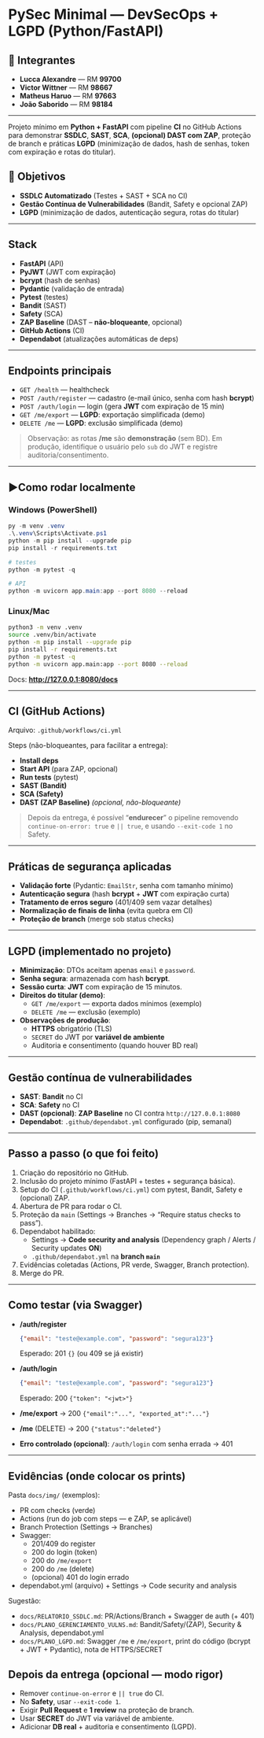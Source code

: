 # PySec Minimal — DevSecOps + LGPD (Python/FastAPI)
## 👥 Integrantes

- **Lucca Alexandre** — RM **99700**  
- **Victor Wittner** — RM **98667**  
- **Matheus Haruo** — RM **97663**  
- **João Saborido** — RM **98184**

---


Projeto mínimo em **Python + FastAPI** com pipeline **CI** no GitHub Actions para demonstrar **SSDLC**, **SAST**, **SCA**, **(opcional) DAST com ZAP**, proteção de branch e práticas **LGPD** (minimização de dados, hash de senhas, token com expiração e rotas do titular).

## 🔹 Objetivos
- **SSDLC Automatizado** (Testes + SAST + SCA no CI)
- **Gestão Contínua de Vulnerabilidades** (Bandit, Safety e opcional ZAP)
- **LGPD** (minimização de dados, autenticação segura, rotas do titular)

---

## Stack
- **FastAPI** (API)
- **PyJWT** (JWT com expiração)
- **bcrypt** (hash de senhas)
- **Pydantic** (validação de entrada)
- **Pytest** (testes)
- **Bandit** (SAST)
- **Safety** (SCA)
- **ZAP Baseline** (DAST – **não-bloqueante**, opcional)
- **GitHub Actions** (CI)
- **Dependabot** (atualizações automáticas de deps)

---

## Endpoints principais
- `GET /health` — healthcheck
- `POST /auth/register` — cadastro (e-mail único, senha com hash **bcrypt**)
- `POST /auth/login` — login (gera **JWT** com expiração de 15 min)
- `GET /me/export` — **LGPD**: exportação simplificada (demo)
- `DELETE /me` — **LGPD**: exclusão simplificada (demo)

> Observação: as rotas **/me** são **demonstração** (sem BD). Em produção, identifique o usuário pelo `sub` do JWT e registre auditoria/consentimento.

---

## ▶Como rodar localmente

### Windows (PowerShell)
```powershell
py -m venv .venv
.\.venv\Scripts\Activate.ps1
python -m pip install --upgrade pip
pip install -r requirements.txt

# testes
python -m pytest -q

# API
python -m uvicorn app.main:app --port 8080 --reload
```

### Linux/Mac
```bash
python3 -m venv .venv
source .venv/bin/activate
python -m pip install --upgrade pip
pip install -r requirements.txt
python -m pytest -q
python -m uvicorn app.main:app --port 8080 --reload
```

Docs: **http://127.0.0.1:8080/docs**

---

##  CI (GitHub Actions)

Arquivo: `.github/workflows/ci.yml`

Steps (não-bloqueantes, para facilitar a entrega):
- **Install deps**
- **Start API** (para ZAP, opcional)
- **Run tests** (pytest)
- **SAST (Bandit)**
- **SCA (Safety)**
- **DAST (ZAP Baseline)** *(opcional, não-bloqueante)*

> Depois da entrega, é possível “**endurecer**” o pipeline removendo `continue-on-error: true` e `|| true`, e usando `--exit-code 1` no Safety.

---

## Práticas de segurança aplicadas
- **Validação forte** (Pydantic: `EmailStr`, senha com tamanho mínimo)
- **Autenticação segura** (hash **bcrypt** + **JWT** com expiração curta)
- **Tratamento de erros seguro** (401/409 sem vazar detalhes)
- **Normalização de finais de linha** (evita quebra em CI)
- **Proteção de branch** (merge sob status checks)

---

## LGPD (implementado no projeto)
- **Minimização**: DTOs aceitam apenas `email` e `password`.
- **Senha segura**: armazenada com hash **bcrypt**.
- **Sessão curta**: **JWT** com expiração de 15 minutos.
- **Direitos do titular (demo)**:  
  - `GET /me/export` — exporta dados mínimos (exemplo)  
  - `DELETE /me` — exclusão (exemplo)
- **Observações de produção**:
  - **HTTPS** obrigatório (TLS)
  - `SECRET` do JWT por **variável de ambiente**
  - Auditoria e consentimento (quando houver BD real)

---

## Gestão contínua de vulnerabilidades
- **SAST**: **Bandit** no CI
- **SCA**: **Safety** no CI
- **DAST (opcional)**: **ZAP Baseline** no CI contra `http://127.0.0.1:8080`
- **Dependabot**: `.github/dependabot.yml` configurado (pip, semanal)

---

##  Passo a passo (o que foi feito)
1. Criação do repositório no GitHub.
2. Inclusão do projeto mínimo (FastAPI + testes + segurança básica).
3. Setup do CI (`.github/workflows/ci.yml`) com pytest, Bandit, Safety e (opcional) ZAP.
4. Abertura de PR para rodar o CI.
5. Proteção da `main` (Settings → Branches → “Require status checks to pass”).
6. Dependabot habilitado:
   - Settings → **Code security and analysis** (Dependency graph / Alerts / Security updates **ON**)
   - `.github/dependabot.yml` na **branch `main`**
7. Evidências coletadas (Actions, PR verde, Swagger, Branch protection).
8. Merge do PR.

---

## Como testar (via Swagger)

- **/auth/register**
  ```json
  {"email": "teste@example.com", "password": "segura123"}
  ```
  Esperado: 201 `{}` (ou 409 se já existir)

- **/auth/login**
  ```json
  {"email": "teste@example.com", "password": "segura123"}
  ```
  Esperado: 200 `{"token": "<jwt>"}`

- **/me/export** → 200 `{"email":"...", "exported_at":"..."}`  
- **/me** (DELETE) → 200 `{"status":"deleted"}`  
- **Erro controlado (opcional)**: `/auth/login` com senha errada → 401

---

## Evidências (onde colocar os prints)
Pasta `docs/img/` (exemplos):
- PR com checks (verde)
- Actions (run do job com steps — e ZAP, se aplicável)
- Branch Protection (Settings → Branches)
- Swagger:
  - 201/409 do register  
  - 200 do login (token)  
  - 200 do `/me/export`  
  - 200 do `/me` (delete)  
  - (opcional) 401 do login errado
- dependabot.yml (arquivo) + Settings → Code security and analysis

Sugestão:
- `docs/RELATORIO_SSDLC.md`: PR/Actions/Branch + Swagger de auth (+ 401)
- `docs/PLANO_GERENCIAMENTO_VULNS.md`: Bandit/Safety/(ZAP), Security & Analysis, dependabot.yml
- `docs/PLANO_LGPD.md`: Swagger `/me` e `/me/export`, print do código (bcrypt + JWT + Pydantic), nota de HTTPS/SECRET



## Depois da entrega (opcional — modo rigor)
- Remover `continue-on-error` e `|| true` do CI.
- No **Safety**, usar `--exit-code 1`.
- Exigir **Pull Request** e **1 review** na proteção de branch.
- Usar **SECRET** do JWT via variável de ambiente.
- Adicionar **DB real** + auditoria e consentimento (LGPD).
